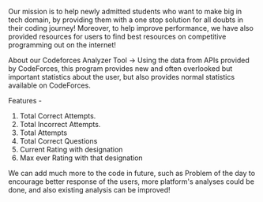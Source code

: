 Our mission is to help newly admitted students who want to make big in tech domain, by providing them with a one stop solution for all doubts in their coding journey!  Moreover, to help improve performance, we have also provided resources for users to find best resources on competitive programming out on the internet!

About our Codeforces Analyzer Tool ->
Using the data from APIs provided by CodeForces, this program provides new and often overlooked but important statistics about the user, but also provides normal statistics available on CodeForces.  

Features - 
1) Total Correct Attempts. 
2) Total Incorrect Attempts.
3) Total Attempts 
4) Total Correct Questions
5) Current Rating with designation
6) Max ever Rating with that designation

We can add much more to the code in future, such as Problem of the day to encourage better response of the users, more platform's analyses could be done, and also existing analysis can be improved!